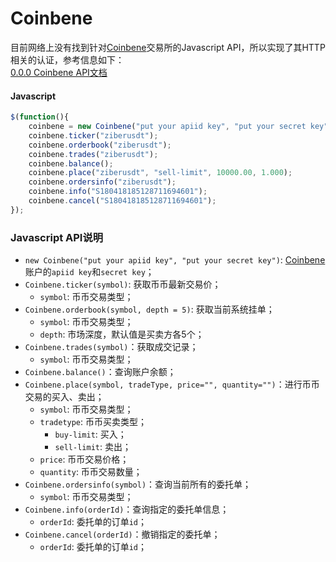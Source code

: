 # Coinbene 

目前网络上没有找到针对[Coinbene](http://www.coinbene.com)交易所的Javascript API，所以实现了其HTTP相关的认证，参考信息如下：  
[0.0.0 Coinbene API文档](https://github.com/Coinbene/API-Documents-CHN/wiki/0.0.0-Coinbene-API%E6%96%87%E6%A1%A3)

#### Javascript

```Javascript
$(function(){
    coinbene = new Coinbene("put your apiid key", "put your secret key");
    coinbene.ticker("ziberusdt");
    coinbene.orderbook("ziberusdt");
    coinbene.trades("ziberusdt");
    coinbene.balance();
    coinbene.place("ziberusdt", "sell-limit", 10000.00, 1.000);
    coinbene.ordersinfo("ziberusdt");
    coinbene.info("S180418185128711694601");
    coinbene.cancel("S180418185128711694601");
});
```

### Javascript API说明

* `new Coinbene("put your apiid key", "put your secret key")`: [Coinbene](http://www.coinbene.com)账户的`apiid key`和`secret key`；
* `Coinbene.ticker(symbol)`: 获取币币最新交易价；
  * `symbol`: 币币交易类型；
* `Coinbene.orderbook(symbol, depth = 5)`: 获取当前系统挂单；
  * `symbol`: 币币交易类型；
  * `depth`: 市场深度，默认值是买卖方各5个；
* `Coinbene.trades(symbol)`：获取成交记录；
  * `symbol`: 币币交易类型；
* `Coinbene.balance()`：查询账户余额；
* `Coinbene.place(symbol, tradeType, price="", quantity="")`：进行币币交易的买入、卖出；
  * `symbol`: 币币交易类型；
  * `tradetype`: 币币买卖类型；
    * `buy-limit`: 买入；
    * `sell-limit`: 卖出；
  * `price`: 币币交易价格；
  * `quantity`: 币币交易数量；
* `Coinbene.ordersinfo(symbol)`：查询当前所有的委托单；
  * `symbol`: 币币交易类型；
* `Coinbene.info(orderId)`：查询指定的委托单信息；
  * `orderId`: 委托单的订单`id`；
* `Coinbene.cancel(orderId)`：撤销指定的委托单；
  * `orderId`: 委托单的订单`id`；
